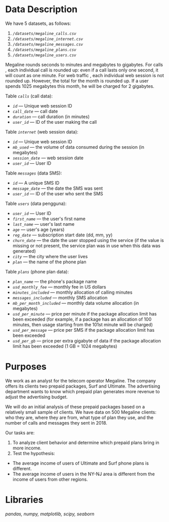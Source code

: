 # Data Description
    
We have 5 datasets, as follows:
1. *`/datasets/megaline_calls.csv`*
2. *`/datasets/megaline_internet.csv`*
3. *`/datasets/megaline_messages.csv`*
4. *`/datasets/megaline_plans.csv`*
5. *`/datasets/megaline_users.csv`*


Megaline rounds seconds to minutes and megabytes to gigabytes. For calls , each individual call is rounded up: even if a call lasts only one second, it will count as one minute. For web traffic , each individual web session is not rounded up. However, the total for the month is rounded up. If a user spends 1025 megabytes this month, he will be charged for 2 gigabytes.

Table *`calls`* (call data):
*	*`id`* — Unique web session ID
*	*`call_date`* — call date
*	*`duration`* — call duration (in minutes)
*	*`user_id`* — ID of the user making the call

Table *`internet`* (web session data):
*	*`id`* — Unique web session ID
*	*`mb_used`* — the volume of data consumed during the session (in megabytes)
*	*`session_date`* — web session date
*	*`user_id`* — User ID

Table *`messages`* (data SMS):
*	*`id`* — A unique SMS ID
*	*`message_date`* — the date the SMS was sent
*	*`user_id`* — ID of the user who sent the SMS

Table *`users`* (data pengguna):
*	*`user_id`* — User ID
*	*`first_name`* — the user's first name
*	*`last_name`* — user's last name
*	*`age`* — user's age (years)
*	*`reg_date`* — subscription start date (dd, mm, yy)
*	*`churn_date`* — the date the user stopped using the service (if the value is missing or not present, the service plan was in use when this data was generated)
*	*`city`* — the city where the user lives
*	*`plan`* — the name of the phone plan

Table *`plans`* (phone plan data):
*	*`plan_name`* — the phone's package name
*	*`usd_monthly_fee`* — monthly fee in US dollars
*	*`minutes_included`* — monthly allocation of calling minutes
*	*`messages_included`* — monthly SMS allocation
*	*`mb_per_month_included`* — monthly data volume allocation (in megabytes)
*	*`usd_per_minute`* — price per minute if the package allocation limit has been exceeded (for example, if a package has an allocation of 100 minutes, then usage starting from the 101st minute will be charged)
*	*`usd_per_message`* — price per SMS if the package allocation limit has been exceeded
*	*`usd_per_gb`* — price per extra gigabyte of data if the package allocation limit has been exceeded (1 GB = 1024 megabytes)

# Purposes
We work as an analyst for the telecom operator Megaline. The company offers its clients two prepaid packages, Surf and Ultimate. The advertising department wants to know which prepaid plan generates more revenue to adjust the advertising budget.

We will do an initial analysis of these prepaid packages based on a relatively small sample of clients. We have data on 500 Megaline clients: who they are, where they are from, what type of plan they use, and the number of calls and messages they sent in 2018.

Our tasks are:
1. To analyze client behavior and determine which prepaid plans bring in more income.
2. Test the hypothesis:
  - The average income of users of Ultimate and Surf phone plans is different.
  - The average income of users in the NY-NJ area is different from the income of users from other regions.

# Libraries
*pandas, numpy, matplotlib, scipy, seaborn* 
